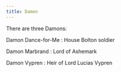 ```yaml
---
title: Damon
---
```


There are three Damons:

Damon Dance-for-Me : House Bolton soldier

Damon Marbrand : Lord of Ashemark

Damon Vypren : Heir of Lord Lucias Vypren


